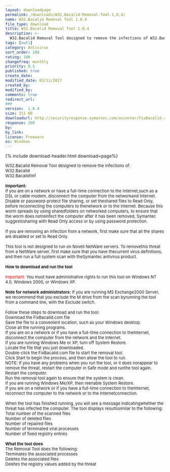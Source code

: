 ```yaml
---
layout: downloadpage
permalink: /downloads/W32,Bacalid-Removal-Tool-1,0,4/
name: W32.Bacalid Removal Tool 1.0.4
file_type: download
title: W32.Bacalid Removal Tool 1.0.4
description: >-
  W32.Bacalid Removal Tool designed to remove the infections of W32.Bacalid and W32.Bacalid!inf
tags: [null]
category: Antivirus
sort_order: 100
rating: 100
changefreq: monthly
priority: 0.5
published: true
create_date: 
modified_date: 03/11/2017
created_by: 
modified_by: 
comments: true
redirect_url: 
### 
version:  1.0.4
size: 311 KB
downloadurl: http://securityresponse.symantec.com/avcenter/FixBacalid.com
response: 200
by: 
by_link: 
license: Freeware
os: Windows
---
```


{% include download-header.html download=page%}

<p style="fix-download-text !important">
<p><font size="2"><p>W32.Bacalid Removal Tool designed to remove the infections of:<br />
W32.Bacalid <br />
W32.Bacalid!inf<br />
<br />
<strong>Important: </strong><br />
If you are on a network or have a full-time connection to the Internet,such as a DSL or cable modem, disconnect the computer from the networkand Internet. Disable or password-protect file sharing, or set theshared files to Read Only, before reconnecting the computers to thenetwork or to the Internet. Because this worm spreads by using sharedfolders on networked computers, to ensure that the worm does notreinfect the computer after it has been removed, Symantec suggestssharing with Read Only access or by using password protection. <br />
<br />
If you are removing an infection from a network, first make sure that all the shares are disabled or set to Read Only. <br />
<br />
This tool is not designed to run on Novell NetWare servers. To removethis threat from a NetWare server, first make sure that you have thecurrent virus definitions, and then run a full system scan with theSymantec antivirus product.<br />
<br />
<strong>How to download and run the tool</strong><br />
<br />
<font color="#ff0000">Important:</font> You must have administrative rights to run this tool on Windows NT 4.0, Windows 2000, or Windows XP.<br />
<br />
<strong>Note for network administrators:</strong> If you are running MS Exchange</a>2000 Server, we recommend that you exclude the M drive from the scan byrunning the tool from a command line, with the Exclude switch.<br />
<br />
Follow these steps to download and run the tool: <br />
Download the FixBacalid.com file<br />
Save the file to a convenient location, such as your Windows desktop. <br />
Close all the running programs. <br />
If you are on a network or if you have a full-time connection to theInternet, disconnect the computer from the network and the Internet. <br />
If you are running Windows Me or XP, turn off System Restore.<br />
Locate the file that you just downloaded. <br />
Double-click the FixBacalid.com file to start the removal tool. <br />
Click Start to begin the process, and then allow the tool to run.<br />
NOTE: If you have any problems when you run the tool, or it does norappear to remove the threat, restart the computer in Safe mode and runthe tool again.<br />
Restart the computer. <br />
Run the removal tool again to ensure that the system is clean. <br />
If you are running Windows Me/XP, then reenable System Restore. <br />
If you are on a network or if you have a full-time connection to theInternet, reconnect the computer to the network or to the Internetconnection.<br />
<br />
When the tool has finished running, you will see a message indicatingwhether the threat has infected the computer. The tool displays resultssimilar to the following: <br />
Total number of the scanned files <br />
Number of deleted files <br />
Number of repaired files <br />
Number of terminated viral processes <br />
Number of fixed registry entries<br />
<br />
<strong>What the tool does</strong><br />
The Removal Tool does the following: <br />
Terminates the associated processes <br />
Deletes the associated files <br />
Deletes the registry values added by the threat</p></p></p>
